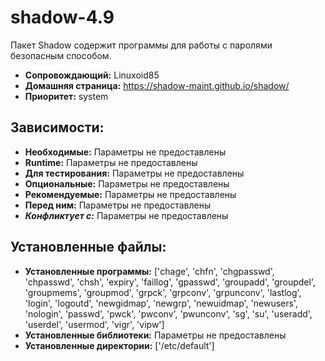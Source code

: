 # shadow-4.9

Пакет Shadow содержит программы для работы с паролями безопасным способом.

* **Сопровождающий:** Linuxoid85
* **Домашняя страница:** https://shadow-maint.github.io/shadow/
* **Приоритет:** system

## Зависимости:

* **Необходимые:** Параметры не предоставлены
* **Runtime:** Параметры не предоставлены
* **Для тестирования:** Параметры не предоставлены
* **Опциональные:** Параметры не предоставлены
* **Рекомендуемые:** Параметры не предоставлены
* **Перед ним:** Параметры не предоставлены
* ***Конфликтует с:*** Параметры не предоставлены

## Установленные файлы:

* **Установленные программы:** ['chage', 'chfn', 'chgpasswd', 'chpasswd', 'chsh', 'expiry', 'faillog', 'gpasswd', 'groupadd', 'groupdel', 'groupmems', 'groupmod', 'grpck', 'grpconv', 'grpunconv', 'lastlog', 'login', 'logoutd', 'newgidmap', 'newgrp', 'newuidmap', 'newusers', 'nologin', 'passwd', 'pwck', 'pwconv', 'pwunconv', 'sg', 'su', 'useradd', 'userdel', 'usermod', 'vigr', 'vipw']
* **Установленные библиотеки:** Параметры не предоставлены
* **Установленные директории:** ['/etc/default']
